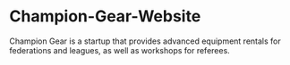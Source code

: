 # Champion-Gear-Website
Champion Gear is a startup that provides advanced equipment rentals for federations and leagues, as well as workshops for referees.
